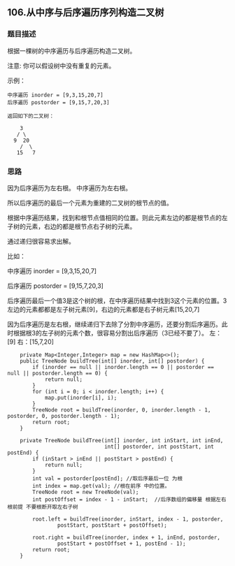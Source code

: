 ## 106.从中序与后序遍历序列构造二叉树
   
### 题目描述
根据一棵树的中序遍历与后序遍历构造二叉树。

注意:
你可以假设树中没有重复的元素。

示例：
```
中序遍历 inorder = [9,3,15,20,7]
后序遍历 postorder = [9,15,7,20,3]

返回如下的二叉树：

    3
   / \
  9  20
    /  \
   15   7
```

### 思路
因为后序遍历为左右根。 中序遍历为左右根。

所以后序遍历的最后一个元素为重建的二叉树的根节点的值。

根据中序遍历结果，找到和根节点值相同的位置。则此元素左边的都是根节点的左子树的元素，右边的都是根节点右子树的元素。

通过递归很容易求出解。


比如：

中序遍历 inorder = [9,3,15,20,7]

后序遍历 postorder = [9,15,7,20,3]

后序遍历最后一个值3是这个树的根，在中序遍历结果中找到3这个元素的位置。3左边的元素都都是左子树元素[9]，右边的元素都是右子树元素[15,20,7]

因为后序遍历是左右根，继续递归下去除了分割中序遍历，还要分割后序遍历。此时根据根3的左子树的元素个数，很容易分割出后序遍历（3已经不要了）。 左：[9] 右：[15,7,20] 
```   
    private Map<Integer,Integer> map = new HashMap<>();
    public TreeNode buildTree(int[] inorder, int[] postorder) {
        if (inorder == null || inorder.length == 0 || postorder == null || postorder.length == 0) {
            return null;
        }
        for (int i = 0; i < inorder.length; i++) {
            map.put(inorder[i], i);
        }
        TreeNode root = buildTree(inorder, 0, inorder.length - 1, postorder, 0, postorder.length - 1);
        return root;
    }

    private TreeNode buildTree(int[] inorder, int inStart, int inEnd,
                               int[] postorder, int postStart, int postEnd) {
        if (inStart > inEnd || postStart > postEnd) {
            return null;
        }
        int val = postorder[postEnd]; //取后序最后一位 为根
        int index = map.get(val); //根在前序 中的位置。
        TreeNode root = new TreeNode(val);
        int postOffset = index - 1 - inStart;  //后序数组的偏移量 根据左右 根前提 不要根断开取左右子树

        root.left = buildTree(inorder, inStart, index - 1, postorder,
                postStart, postStart + postOffset);

        root.right = buildTree(inorder, index + 1, inEnd, postorder,
                postStart + postOffset + 1, postEnd - 1);
        return root;
    }
```